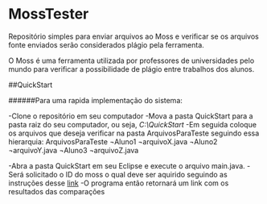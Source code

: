 # MossTester

Repositório simples para enviar arquivos ao Moss e verificar se os arquivos fonte enviados serão considerados plágio pela ferramenta.

O Moss é uma ferramenta utilizada por professores de universidades pelo mundo para verificar a possibilidade de plágio entre trabalhos dos alunos.

##QuickStart

######Para uma rapida implementação do sistema:

-Clone o repositório em seu computador
-Mova a pasta QuickStart para a pasta raiz do seu computador, ou seja, *C:\QuickStart*
-Em seguida coloque os arquivos que deseja verificar na pasta ArquivosParaTeste seguindo essa hierarquia:
	ArquivosParaTeste
		¬Aluno1
			¬arquivoX.java
		¬Aluno2
			¬arquivoY.java
		¬Aluno3
			¬arquivoZ.java

-Abra a pasta QuickStart em seu Eclipse e execute o arquivo main.java.
-Será solicitado o ID do moss o qual deve ser aquirido seguindo as instruções desse [link](http://theory.stanford.edu/~aiken/moss/)
-O programa então retornará um link com os resultados das comparações 